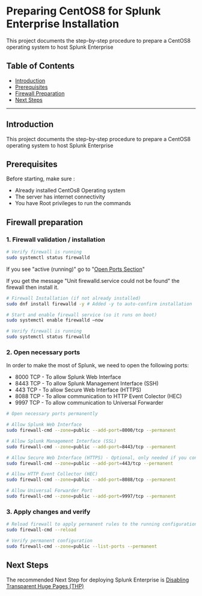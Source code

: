 # Preparing CentOS8 for Splunk Enterprise Installation

This project documents the step-by-step procedure to prepare a CentOS8 operating system to host Splunk Enterprise

## Table of Contents

- [Introduction](#introduction)
- [Prerequisites](#prerequisites)
- [Firewall Preparation](#firewall-preparation)
- [Next Steps](#next-steps)

---

## Introduction

This project documents the step-by-step procedure to prepare a CentOS8 operating system to host Splunk Enterprise

## Prerequisites

Before starting, make sure :

- Already installed CentOs8 Operating system
- The server has internet connectivity
- You have Root privileges to run the commands

## Firewall preparation

### 1. Firewall validation / installation

```bash
# Verify firewall is running
sudo systemctl status firewalld
```
If you see "active (running)" go to "[Open Ports Section](#2-open-necessary-ports)"

If you get the message "Unit firewalld.service could not be found" the firewall then install it.

```bash
# Firewall Installation (if not already installed)
sudo dnf install firewalld -y # Added -y to auto-confirm installation

# Start and enable firewall service (so it runs on boot)
sudo systemctl enable firewalld —now

# Verify firewall is running
sudo systemctl status firewalld
```

### 2. Open necessary ports

In order to make the most of Splunk, we need to open the following ports:
- 8000 TCP - To allow Splunk Web Interface
- 8443 TCP - To allow Splunk Management Interface (SSH)
- 443 TCP - To allow Secure Web Interface (HTTPS)
- 8088 TCP - To allow communication to HTTP Event Colector (HEC)
- 9997 TCP - To allow communication to Universal Forwarder

```bash
# Open necessary ports permanently

# Allow Splunk Web Interface
sudo firewall-cmd --zone=public --add-port=8000/tcp --permanent

# Allow Splunk Management Interface (SSL)
sudo firewall-cmd --zone=public --add-port=8443/tcp --permanent

# Allow Secure Web Interface (HTTPS) - Optional, only needed if you configure Splunk for HTTPS on 443
sudo firewall-cmd --zone=public --add-port=443/tcp --permanent

# Allow HTTP Event Collector (HEC)
sudo firewall-cmd --zone=public --add-port=8088/tcp --permanent

# Allow Universal Forwarder Port
sudo firewall-cmd --zone=public --add-port=9997/tcp --permanent
```

### 3. Apply changes and verify

```bash
# Reload firewall to apply permanent rules to the running configuration
sudo firewall-cmd --reload

# Verify permanent configuration
sudo firewall-cmd --zone=public --list-ports --permanent
```

## Next Steps

The recommended Next Step for deploying Splunk Enterprise is [Disabling Transparent Huge Pages (THP)](XXXXX)

